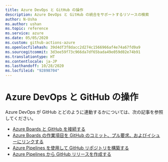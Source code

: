 ```yaml
---
title: Azure DevOps と GitHub の操作
description: Azure DevOps と GitHub の統合をサポートするリソースの検索
author: N-Usha
ms.author: ushan
ms.topic: reference
ms.service: azure
ms.date: 05/05/2020
ms.custom: github-actions-azure
ms.openlocfilehash: 39d4df3f8dacc2d274c1566966af4e74a67fd9a9
ms.sourcegitcommit: 3d3ee59f73c966da7df65bada49e059d02e74b91
ms.translationtype: HT
ms.contentlocale: ja-JP
ms.lasthandoff: 10/28/2020
ms.locfileid: "92898704"
---
```

# <a name="work-with-azure-devops-and-github"></a>Azure DevOps と GitHub の操作 

Azure DevOps が GitHub とどのように連動するかについては、次の記事を参照してください。  

- [Azure Boards と GitHub を接続する](/azure/devops/boards/github)   
- [Azure Boards の作業項目を GitHub のコミット、プル要求、およびイシューにリンクする](/azure/devops/boards/github/link-to-from-github)  
- [Azure Pipelines を使用して GitHub リポジトリを構築する](/azure/devops/pipelines/repos/github)   
- [Azure Pipelines から GitHub リリースを作成する](/azure/devops/pipelines/tasks/utility/github-release)  
 
